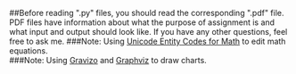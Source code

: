 ##Before reading ".py" files, you should read the corresponding ".pdf" file. PDF files have information about what the purpose of assignment is and what input and output should look like. If you have any other questions, feel free to ask me. 
###Note: Using [Unicode Entity Codes for Math](http://symbolcodes.tlt.psu.edu/bylanguage/mathchart.html) to edit math equations.<br>
###Note: Using [Gravizo](http://g.gravizo.com/#howto) and [Graphviz](http://www.graphviz.org/Gallery.php) to draw charts.<br>
